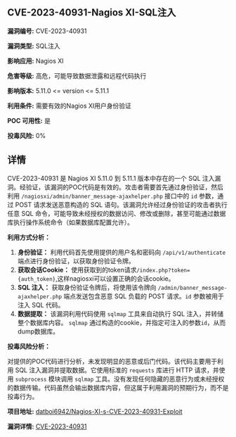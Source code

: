## CVE-2023-40931-Nagios XI-SQL注入

**漏洞编号:** CVE-2023-40931

**漏洞类型:** SQL注入

**影响应用:** Nagios XI

**危害等级:** 高危，可能导致数据泄露和远程代码执行

**影响版本:** 5.11.0 <= version <= 5.11.1

**利用条件:** 需要有效的Nagios XI用户身份验证

**POC 可用性:** 是

**投毒风险:** 0%

## 详情

CVE-2023-40931 是 Nagios XI 5.11.0 到 5.11.1 版本中存在的一个 SQL 注入漏洞。经验证，该漏洞的POC代码是有效的。攻击者需要首先通过身份验证，然后利用 `/nagiosxi/admin/banner_message-ajaxhelper.php` 接口中的 `id` 参数，通过 POST 请求发送恶意构造的 SQL 语句。该漏洞允许经过身份验证的攻击者执行任意 SQL 命令，可能导致未经授权的数据访问、修改或删除，甚至可能通过数据库执行操作系统命令（如果数据库配置允许）。

**利用方式分析：**

1.  **身份验证：** 利用代码首先使用提供的用户名和密码向 `/api/v1/authenticate` 端点进行身份验证，以获取身份验证令牌。
2.  **获取会话Cookie：** 使用获取到的token请求`/index.php?token={auth_token}`,这样nagiosxi可以设置正确的会话cookie。
3.  **SQL 注入：** 获取身份验证令牌后，将使用该令牌向 `/admin/banner_message-ajaxhelper.php` 端点发送包含恶意 SQL 负载的 POST 请求。`id` 参数被用于注入 SQL 代码。
4.  **数据提取：** 该漏洞利用代码使用 `sqlmap` 工具来自动执行 SQL 注入，并转储整个数据库内容。 `sqlmap` 通过构造的cookie，并指定可注入的参数`id`，从而dump数据库。

**投毒风险分析：**

对提供的POC代码进行分析，未发现明显的恶意或后门代码。该代码主要用于利用 SQL 注入漏洞并提取数据。它使用标准的 `requests` 库进行 HTTP 请求，并使用 `subprocess` 模块调用 `sqlmap` 工具。没有发现任何隐藏的恶意行为或未经授权的数据传输。代码虽然会输出数据库内容，但这属于利用漏洞的预期行为，而不是投毒行为。


**项目地址:** [datboi6942/Nagios-XI-s-CVE-2023-40931-Exploit](https://github.com/datboi6942/Nagios-XI-s-CVE-2023-40931-Exploit)

**漏洞详情:** [CVE-2023-40931](https://nvd.nist.gov/vuln/detail/CVE-2023-40931)